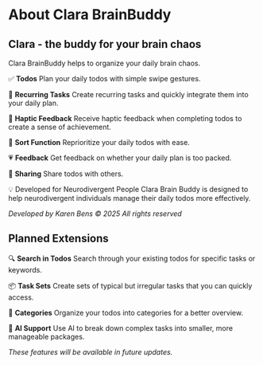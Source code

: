 # About Clara BrainBuddy

## Clara - the buddy for your brain chaos

Clara BrainBuddy helps to organize your daily brain chaos.

✅ **Todos** Plan your daily todos with simple swipe gestures.

📅 **Recurring Tasks** Create recurring tasks and quickly integrate them into your daily plan.

📱 **Haptic Feedback** Receive haptic feedback when completing todos to create a sense of achievement.

🔄 **Sort Function** Reprioritize your daily todos with ease.

💗 **Feedback** Get feedback on whether your daily plan is too packed.

🔗 **Sharing** Share todos with others.

💡 Developed for Neurodivergent People Clara Brain Buddy is designed to help neurodivergent individuals manage their daily todos more effectively.

_Developed by Karen Bens © 2025 All rights reserved_

## Planned Extensions

🔍 **Search in Todos** Search through your existing todos for specific tasks or keywords.

📦 **Task Sets** Create sets of typical but irregular tasks that you can quickly access.

📁 **Categories** Organize your todos into categories for a better overview.

🤖 **AI Support** Use AI to break down complex tasks into smaller, more manageable packages.

_These features will be available in future updates._
